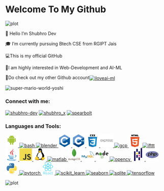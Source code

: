 
 <!---
iloveai-ml/iloveai-ml is a ✨ special ✨ repository because its `README.md` (this file) appears on your GitHub profile.
You can click the Preview link to take a look at your changes.
mario1    ![plot](https://github.com/iloveai-ml/iloveai-ml/assets/167196524/10029fc5-555c-4091-bf94-bb2d6aa5b8bb)
mario2PIC    ![plot](https://github.com/iloveai-ml/iloveai-ml/assets/167196524/c1798bea-1811-48e2-a4f8-18a2aad430ee)
minion colllege  ![plot](https://github.com/iloveai-ml/iloveai-ml/assets/167196524/4aec661f-9008-4692-a2ba-05a5a675bbf0)
nice computer ![plot](https://github.com/iloveai-ml/iloveai-ml/assets/167196524/6340f5e7-d165-464f-9e5d-ca0e8b49c36f)
neon cat ![plot](https://github.com/iloveai-ml/iloveai-ml/assets/167196524/cdc8a3c4-4d82-4891-ba54-8fc7aa37a992)
lovely computer  ![plot](https://github.com/iloveai-ml/Web-Development-Lab/assets/167196524/fcff8cb3-c67c-489e-b861-781bd051ecc2)
![hacker](https://github.com/user-attachments/assets/9af41371-c948-4e7a-b34c-2e532eb6a973)
![mariocoffesip](https://github.com/user-attachments/assets/48f0c4ee-0e98-4b83-8372-2451cc2013cf)
![mancatplaygamecomputer](https://github.com/user-attachments/assets/c9a2810d-7fd2-4937-b1eb-9d117df95a92)
![donkeykong](https://github.com/user-attachments/assets/1af4300c-57d3-4b67-a75d-6e824151a974)
![kirbychilling](https://github.com/user-attachments/assets/e373fdb5-b22d-48dc-a100-da429f094391)
![zelda](https://github.com/user-attachments/assets/29bb2ec1-bcdb-450f-801d-e70dfd6e99d1)
![mansetupcodingplaying](https://github.com/user-attachments/assets/bc476c65-819a-4a2f-8fa1-d738d0cd5a1e)
![technightscape](https://github.com/user-attachments/assets/a7fab717-11af-41a6-8a11-60fd908cfaa7)
![chillingirl](https://github.com/user-attachments/assets/742fcb3a-76be-4480-aeac-919e7c53751a)
![pixel-jeff-garden2](https://github.com/user-attachments/assets/5e3b8987-77bc-4983-8e14-73792e802ef1)
![mariodj](https://github.com/user-attachments/assets/df74ba11-993e-419d-89cb-5313b3c42cee)
![pixel-jeff-fortune-cat](https://github.com/user-attachments/assets/06556030-5221-4581-bcba-32af92dc8f14)
![pixel-jeff-courage-dog](https://github.com/user-attachments/assets/964fcbba-a410-4fe5-a555-b7e6b44213a9)
![babyyoda](https://github.com/user-attachments/assets/5152fb2b-2647-4929-815f-1493092257d0)
![fitoopro](https://github.com/user-attachments/assets/82d63888-bc1e-408e-aecb-d6cfcce55b60)
![ice](https://github.com/user-attachments/assets/dd7e3b71-53af-477f-b360-49caa99eb1df)
![mario-srotate](https://github.com/user-attachments/assets/4194cf81-394b-4c1a-949f-beb54fcaea72)
![mario-jump](https://github.com/user-attachments/assets/50fee777-e17c-4ddb-b8b8-c23152191086)

![mario-walk](https://github.com/user-attachments/assets/a933d158-d4df-4b6a-935a-e950ee977bf9)
![mario-world-superman](https://github.com/user-attachments/assets/2ab6c7bb-1009-4f02-bccf-e40455c9b789)
![super-mario-world-yoshi](https://github.com/user-attachments/assets/9e2c6c8b-3391-4751-8bfc-ea2ad2d2a30a)
![luigi walk](https://github.com/user-attachments/assets/8e24c01e-676f-48cd-b0a7-47d056d74743)
--->



# Welcome To My Github
 ![plot](https://github.com/iloveai-ml/iloveai-ml/assets/167196524/10029fc5-555c-4091-bf94-bb2d6aa5b8bb)


👋 Hello I’m Shubhro Dev

🎓 I’m currently pursuing Btech CSE from RGIPT Jais

💻This is my official GitHub

📝I am highly interested in Web-Development and AI-ML

🎊Do check out my other Github account<a href="https://github.com/iloveai-ml" target="blank"><img align="center" src="https://cdn.jsdelivr.net/npm/simple-icons@3.0.1/icons/github.svg" alt="iloveai-ml" height="30" width="40" /></a>






![super-mario-world-yoshi](https://github.com/user-attachments/assets/9e2c6c8b-3391-4751-8bfc-ea2ad2d2a30a)



<h3 align="left">Connect with me:</h3>
<p align="left">
<a href="https://linkedin.com/in/shubhro-dev" target="blank"><img align="center" src="https://raw.githubusercontent.com/rahuldkjain/github-profile-readme-generator/master/src/images/icons/Social/linked-in-alt.svg" alt="shubhro-dev" height="30" width="40" /></a>
<a href="https://instagram.com/shubhro_x" target="blank"><img align="center" src="https://raw.githubusercontent.com/rahuldkjain/github-profile-readme-generator/master/src/images/icons/Social/instagram.svg" alt="shubhro_x" height="30" width="40" /></a>
<a href="https://www.codechef.com/users/spearbolt" target="blank"><img align="center" src="https://cdn.jsdelivr.net/npm/simple-icons@3.1.0/icons/codechef.svg" alt="spearbolt" height="30" width="40" /></a>
</p>

<h3 align="left">Languages and Tools:</h3>
<p align="left"> <a href="https://developer.android.com" target="_blank" rel="noreferrer"> <img src="https://raw.githubusercontent.com/devicons/devicon/master/icons/android/android-original-wordmark.svg" alt="android" width="40" height="40"/> </a> <a href="https://www.gnu.org/software/bash/" target="_blank" rel="noreferrer"> <img src="https://www.vectorlogo.zone/logos/gnu_bash/gnu_bash-icon.svg" alt="bash" width="40" height="40"/> </a> <a href="https://www.blender.org/" target="_blank" rel="noreferrer"> <img src="https://download.blender.org/branding/community/blender_community_badge_white.svg" alt="blender" width="40" height="40"/> </a> <a href="https://www.cprogramming.com/" target="_blank" rel="noreferrer"> <img src="https://raw.githubusercontent.com/devicons/devicon/master/icons/c/c-original.svg" alt="c" width="40" height="40"/> </a> <a href="https://www.w3schools.com/cpp/" target="_blank" rel="noreferrer"> <img src="https://raw.githubusercontent.com/devicons/devicon/master/icons/cplusplus/cplusplus-original.svg" alt="cplusplus" width="40" height="40"/> </a> <a href="https://www.w3schools.com/css/" target="_blank" rel="noreferrer"> <img src="https://raw.githubusercontent.com/devicons/devicon/master/icons/css3/css3-original-wordmark.svg" alt="css3" width="40" height="40"/> </a> <a href="https://expressjs.com" target="_blank" rel="noreferrer"> <img src="https://raw.githubusercontent.com/devicons/devicon/master/icons/express/express-original-wordmark.svg" alt="express" width="40" height="40"/> </a> <a href="https://cloud.google.com" target="_blank" rel="noreferrer"> <img src="https://www.vectorlogo.zone/logos/google_cloud/google_cloud-icon.svg" alt="gcp" width="40" height="40"/> </a> <a href="https://www.w3.org/html/" target="_blank" rel="noreferrer"> <img src="https://raw.githubusercontent.com/devicons/devicon/master/icons/html5/html5-original-wordmark.svg" alt="html5" width="40" height="40"/> </a> <a href="https://ifttt.com/" target="_blank" rel="noreferrer"> <img src="https://www.vectorlogo.zone/logos/ifttt/ifttt-ar21.svg" alt="ifttt" width="40" height="40"/> </a> <a href="https://www.java.com" target="_blank" rel="noreferrer"> <img src="https://raw.githubusercontent.com/devicons/devicon/master/icons/java/java-original.svg" alt="java" width="40" height="40"/> </a> <a href="https://developer.mozilla.org/en-US/docs/Web/JavaScript" target="_blank" rel="noreferrer"> <img src="https://raw.githubusercontent.com/devicons/devicon/master/icons/javascript/javascript-original.svg" alt="javascript" width="40" height="40"/> </a> <a href="https://www.linux.org/" target="_blank" rel="noreferrer"> <img src="https://raw.githubusercontent.com/devicons/devicon/master/icons/linux/linux-original.svg" alt="linux" width="40" height="40"/> </a> <a href="https://www.mathworks.com/" target="_blank" rel="noreferrer"> <img src="https://upload.wikimedia.org/wikipedia/commons/2/21/Matlab_Logo.png" alt="matlab" width="40" height="40"/> </a> <a href="https://www.mongodb.com/" target="_blank" rel="noreferrer"> <img src="https://raw.githubusercontent.com/devicons/devicon/master/icons/mongodb/mongodb-original-wordmark.svg" alt="mongodb" width="40" height="40"/> </a> <a href="https://www.mysql.com/" target="_blank" rel="noreferrer"> <img src="https://raw.githubusercontent.com/devicons/devicon/master/icons/mysql/mysql-original-wordmark.svg" alt="mysql" width="40" height="40"/> </a> <a href="https://nodejs.org" target="_blank" rel="noreferrer"> <img src="https://raw.githubusercontent.com/devicons/devicon/master/icons/nodejs/nodejs-original-wordmark.svg" alt="nodejs" width="40" height="40"/> </a> <a href="https://opencv.org/" target="_blank" rel="noreferrer"> <img src="https://www.vectorlogo.zone/logos/opencv/opencv-icon.svg" alt="opencv" width="40" height="40"/> </a> <a href="https://pandas.pydata.org/" target="_blank" rel="noreferrer"> <img src="https://raw.githubusercontent.com/devicons/devicon/2ae2a900d2f041da66e950e4d48052658d850630/icons/pandas/pandas-original.svg" alt="pandas" width="40" height="40"/> </a> <a href="https://www.php.net" target="_blank" rel="noreferrer"> <img src="https://raw.githubusercontent.com/devicons/devicon/master/icons/php/php-original.svg" alt="php" width="40" height="40"/> </a> <a href="https://www.python.org" target="_blank" rel="noreferrer"> <img src="https://raw.githubusercontent.com/devicons/devicon/master/icons/python/python-original.svg" alt="python" width="40" height="40"/> </a> <a href="https://pytorch.org/" target="_blank" rel="noreferrer"> <img src="https://www.vectorlogo.zone/logos/pytorch/pytorch-icon.svg" alt="pytorch" width="40" height="40"/> </a> <a href="https://reactjs.org/" target="_blank" rel="noreferrer"> <img src="https://raw.githubusercontent.com/devicons/devicon/master/icons/react/react-original-wordmark.svg" alt="react" width="40" height="40"/> </a> <a href="https://scikit-learn.org/" target="_blank" rel="noreferrer"> <img src="https://upload.wikimedia.org/wikipedia/commons/0/05/Scikit_learn_logo_small.svg" alt="scikit_learn" width="40" height="40"/> </a> <a href="https://seaborn.pydata.org/" target="_blank" rel="noreferrer"> <img src="https://seaborn.pydata.org/_images/logo-mark-lightbg.svg" alt="seaborn" width="40" height="40"/> </a> <a href="https://www.sqlite.org/" target="_blank" rel="noreferrer"> <img src="https://www.vectorlogo.zone/logos/sqlite/sqlite-icon.svg" alt="sqlite" width="40" height="40"/> </a> <a href="https://www.tensorflow.org" target="_blank" rel="noreferrer"> <img src="https://www.vectorlogo.zone/logos/tensorflow/tensorflow-icon.svg" alt="tensorflow" width="40" height="40"/> </a> </p>

![plot](https://github.com/iloveai-ml/iloveai-ml/assets/167196524/6340f5e7-d165-464f-9e5d-ca0e8b49c36f) 



<!---
iloveai-ml/iloveai-ml is a ✨ special ✨ repository because its `README.md` (this file) appears on your GitHub profile.
You can click the Preview link to take a look at your changes.
mario1    ![plot](https://github.com/iloveai-ml/iloveai-ml/assets/167196524/10029fc5-555c-4091-bf94-bb2d6aa5b8bb)
mario2PIC    ![plot](https://github.com/iloveai-ml/iloveai-ml/assets/167196524/c1798bea-1811-48e2-a4f8-18a2aad430ee)
minion colllege  ![plot](https://github.com/iloveai-ml/iloveai-ml/assets/167196524/4aec661f-9008-4692-a2ba-05a5a675bbf0)
nice computer ![plot](https://github.com/iloveai-ml/iloveai-ml/assets/167196524/6340f5e7-d165-464f-9e5d-ca0e8b49c36f)
neon cat ![plot](https://github.com/iloveai-ml/iloveai-ml/assets/167196524/cdc8a3c4-4d82-4891-ba54-8fc7aa37a992)
lovely computer  ![plot](https://github.com/iloveai-ml/Web-Development-Lab/assets/167196524/fcff8cb3-c67c-489e-b861-781bd051ecc2)

--->
